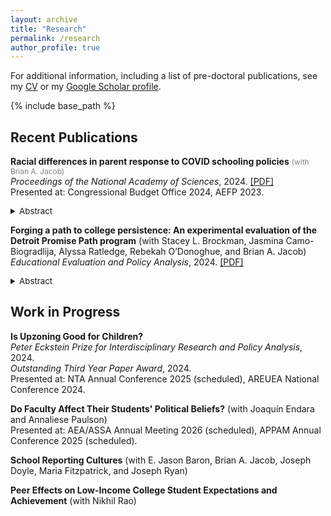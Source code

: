 ```yaml
---
layout: archive
title: "Research"
permalink: /research
author_profile: true
---
```

For additional information, including a list of pre-doctoral publications, see my <a href="https://micah-baum.github.io/files/baum_cv.pdf" target="_blank">CV</a> or my <a href="https://scholar.google.com/citations?user=xFVVMNoAAAAJ&hl=en&oi=ao" target="_blank">Google Scholar profile</a>.

{% include base_path %}

## Recent Publications
**Racial differences in parent response to COVID schooling policies** <span style="font-size:85%; color:gray;">(with Brian A. Jacob)</span>  <br>
_Proceedings of the National Academy of Sciences_, 2024. <a href="https://micah-baum.github.io/files/baum-jacob-pnas-2024.pdf" target="_blank">\[PDF\]</a> \
Presented at: Congressional Budget Office 2024, AEFP 2023. 
<details> <summary style="font-size: 95%;"> Abstract </summary> 
    <div style="font-size: 90%;">
  This paper examines whether school COVID-19 policies influenced enrollment differently by student age and race/ethnicity. Unlike much prior research, we i) analyze enrollments for virtually the entire U.S. public school population for both the 2020–2021 and 2021–2022 school years, ii) compare enrollment trends within districts in order to isolate subgroup heterogeneity from district characteristics, and iii) account for district selection into preferred learning modes. Analyzing data on over 9,000 districts that serve more than 90% of public school students in the United States, we find enrollment responses to COVID policies differed notably. We find that White enrollments declined more than Black, Hispanic, and Asian enrollments in districts that started the 2020–2021 school year virtually, but in districts that started in-person the reverse was true: Non-White enrollments declined more than White enrollments. Moreover, Black, Hispanic, and Asian families responded more than White families to higher COVID-19 death rates in the months preceding the start of the 2021 school year. In 2021–2022, enrollment differences by the previous year’s learning mode persisted. Racial/ethnic differences did not vary by whether the district required masking in classrooms. These findings are consistent with the greater risk faced by communities of color during the pandemic and demonstrate an additional source of disparate impact from COVID policies. 
   </div>
</details>

**Forging a path to college persistence: An experimental evaluation of the Detroit Promise Path program** (with Stacey L. Brockman, Jasmina Camo-Biogradlija, Alyssa Ratledge, Rebekah O’Donoghue, and Brian A. Jacob) <br>
_Educational Evaluation and Policy Analysis_, 2024. <a href="http://micah-baum.github.io/files/brockman-et-al-eepa-2024.pdf" target="_blank">\[PDF\]</a>
<details> <summary style="font-size: 95%;"> Abstract </summary> 
    <div style="font-size: 90%;">
Detroit students who obtain a college degree overcome many obstacles to do so. This article reports the results of a randomized evaluation of a program meant to provide support to low-income community college students. The Detroit Promise Path program was designed to complement an existing College Promise scholarship, providing students with coaching, summer engagement, and financial incentives. The evaluation found that students offered the program enrolled in more semesters and earned more credits compared with those offered the scholarship alone. However, at the 3-year mark, there were no discernable impacts on degrees earned. This article examines systemic barriers to degree completion and offers lessons for the design of interventions to increase equity in postsecondary attainment.
   </div>
</details>


## Work in Progress
**Is Upzoning Good for Children?** <br>
_Peter Eckstein Prize for Interdisciplinary Research and Policy Analysis_, 2024. <br>
_Outstanding Third Year Paper Award_, 2024. <br>
Presented at: NTA Annual Conference 2025 (scheduled), AREUEA National Conference 2024. 

**Do Faculty Affect Their Students' Political Beliefs?** (with Joaqu&iacute;n Endara and Annaliese Paulson) <br> 
Presented at: AEA/ASSA Annual Meeting 2026 (scheduled), APPAM Annual Conference 2025 (scheduled). 

**School Reporting Cultures** (with E. Jason Baron, Brian A. Jacob, Joseph Doyle, Maria Fitzpatrick, and Joseph Ryan) <br> 

**Peer Effects on Low-Income College Student Expectations and Achievement** (with Nikhil Rao) <br> 
